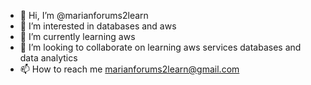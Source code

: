 - 👋 Hi, I’m @marianforums2learn
- 👀 I’m interested in databases and aws
- 🌱 I’m currently learning aws 
- 💞️ I’m looking to collaborate on learning aws services databases and data analytics
- 📫 How to reach me marianforums2learn@gmail.com

<!---
marianforums2learn/marianforums2learn is a ✨ special ✨ repository because its `README.md` (this file) appears on your GitHub profile.
You can click the Preview link to take a look at your changes.
--->
